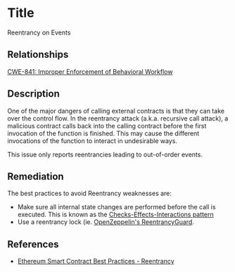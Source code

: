 # Title 
Reentrancy on Events

## Relationships 
[CWE-841: Improper Enforcement of Behavioral Workflow](https://cwe.mitre.org/data/definitions/841.html)

## Description 
One of the major dangers of calling external contracts is that they can take over the control flow. In the reentrancy attack (a.k.a. recursive call attack), a malicious contract calls back into the calling contract before the first invocation of the function is finished. This may cause the different invocations of the function to interact in undesirable ways.

This issue only reports reentrancies leading to out-of-order events.

## Remediation
The best practices to avoid Reentrancy weaknesses are: 

- Make sure all internal state changes are performed before the call is executed. This is known as the [Checks-Effects-Interactions pattern](https://solidity.readthedocs.io/en/latest/security-considerations.html#use-the-checks-effects-interactions-pattern)
- Use a reentrancy lock (ie.  [OpenZeppelin's ReentrancyGuard](https://github.com/OpenZeppelin/openzeppelin-contracts/blob/master/contracts/utils/ReentrancyGuard.sol).

## References 
* [Ethereum Smart Contract Best Practices - Reentrancy](https://consensys.github.io/smart-contract-best-practices/known_attacks/#reentrancy)
